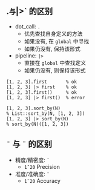 


## .` 与 `|>` 的区别

- dot_call: `.`
  - 优先查找自身定义的方法
  - 如果没有, 在 `global` 中寻找
  - 如果仍没有, 保持该形式
- pipeline: `|>`
  - 直接在 `global` 中查找定义
  - 如果仍没有, 则保持该形式

```sm
[1, 2, 3].first       % ok
[1, 2, 3] |> first    % ok
[1, 2, 3].first()     % ok
[1, 2, 3] |> first()  % error
```

```sm
[1, 2, 3].sort_by(N)
% List::sort_by(N, [1, 2, 3])
[1, 2, 3] |> sort_by(N)
% sort_by(N)([1, 2, 3])
```

## `¯` 与 `¨` 的区别

- 精度/精密度: `¯`
  - `1¯20` Precision
- 准度/准确度: `¨`
  - `1¨20` Accuracy